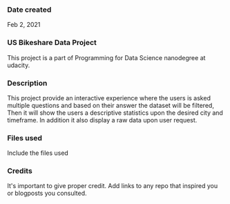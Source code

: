 ### Date created
Feb 2, 2021

### US Bikeshare Data Project
This project is a part of Programming for Data Science nanodegree at udacity.

### Description
This project provide an interactive experience where the users is asked multiple questions and based on their answer the dataset will be filtered, Then it will show the users a descriptive statistics upon the desired city and timeframe. In addition it also display a raw data upon user request.

### Files used
Include the files used

### Credits
It's important to give proper credit. Add links to any repo that inspired you or blogposts you consulted.
